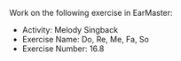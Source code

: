 Work on the following exercise in EarMaster:
- Activity: Melody Singback
- Exercise Name: Do, Re, Me, Fa, So
- Exercise Number: 16.8
